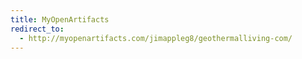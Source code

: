 ```yaml
---
title: MyOpenArtifacts
redirect_to:
  - http://myopenartifacts.com/jimappleg8/geothermalliving-com/
---
```

